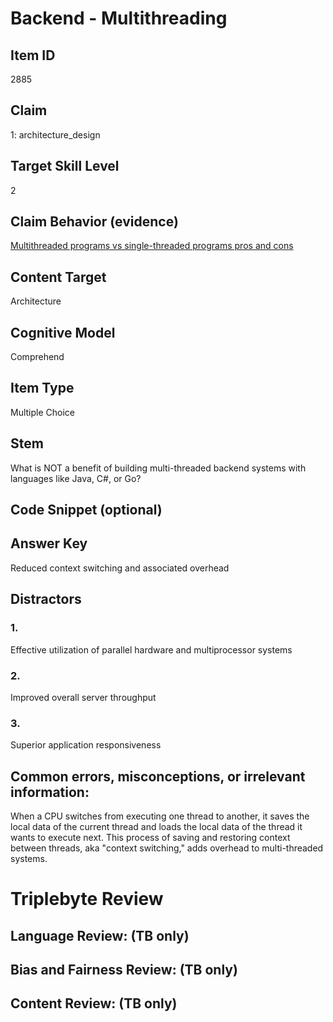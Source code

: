 # Backend - Multithreading

## Item ID
2885

## Claim
1: architecture_design

## Target Skill Level
2

## Claim Behavior (evidence)
[Multithreaded programs vs single-threaded programs pros and cons](https://en.wikipedia.org/wiki/Thread_(computing)#Multithreaded_programs_vs_single-threaded_programs_pros_and_cons)

## Content Target
Architecture

## Cognitive Model
Comprehend

## Item Type
Multiple Choice

## Stem
What is NOT a benefit of building multi-threaded backend systems with languages like Java, C#, or Go?

## Code Snippet (optional)

## Answer Key
Reduced context switching and associated overhead

## Distractors
### 1.
Effective utilization of parallel hardware and multiprocessor systems

### 2.
Improved overall server throughput

### 3.
Superior application responsiveness

## Common errors, misconceptions, or irrelevant information:
When a CPU switches from executing one thread to another, it saves the local data of the current thread and loads the local data of the thread it wants to execute next. This process of saving and restoring context between threads, aka "context switching," adds overhead to multi-threaded systems.

# Triplebyte Review

## Language Review: (TB only)

## Bias and Fairness Review: (TB only)

## Content Review: (TB only)
